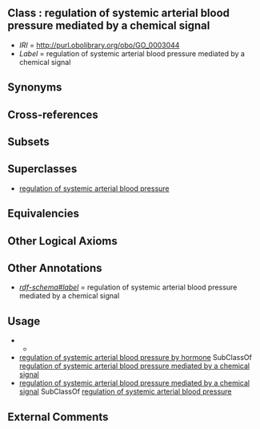 
## Class : regulation of systemic arterial blood pressure mediated by a chemical signal

 * *IRI* = http://purl.obolibrary.org/obo/GO_0003044
 * *Label* = regulation of systemic arterial blood pressure mediated by a chemical signal

## Synonyms


## Cross-references


## Subsets


## Superclasses

 * [regulation of systemic arterial blood pressure](../../GO/73/GO_0003073.md)

## Equivalencies


## Other Logical Axioms


## Other Annotations

 * *[rdf-schema#label](../../el/rdf-schema#label.md)* = regulation of systemic arterial blood pressure mediated by a chemical signal

## Usage

 * -
 * [regulation of systemic arterial blood pressure by hormone](../../GO/90/GO_0001990.md) SubClassOf [regulation of systemic arterial blood pressure mediated by a chemical signal](../../GO/44/GO_0003044.md)
 * [regulation of systemic arterial blood pressure mediated by a chemical signal](../../GO/44/GO_0003044.md) SubClassOf [regulation of systemic arterial blood pressure](../../GO/73/GO_0003073.md)

## External Comments

